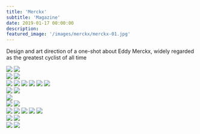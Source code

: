 ```yaml
---
title: 'Merckx'
subtitle: 'Magazine'
date: 2019-01-17 00:00:00
description:
featured_image: '/images/merckx/merckx-01.jpg'
---
```


Design and art direction of a one-shot about Eddy Merckx, widely regarded as the greatest cyclist of all time

<img src="/images/merckx/merckx-02.jpg">

<img src="/images/merckx/merckx-04.jpg">

<div class="gallery" data-columns="2">
	<img src="/images/merckx/merckx-05.jpg">
	<img src="/images/merckx/merckx-06.jpg">
</div>

<div class="gallery" data-columns="1">
	<img src="/images/merckx/merckx-11.jpg">
	<img src="/images/merckx/merckx-12.jpg">
    <img src="/images/merckx/merckx-13.jpg">
	<img src="/images/merckx/merckx-14.jpg">
    <img src="/images/merckx/merckx-15.jpg">
	<img src="/images/merckx/merckx-16.jpg">
</div>

<img src="/images/merckx/merckx-07.jpg">

<img src="/images/merckx/merckx-08.jpg">

<div class="bleed"><img src="/images/merckx/merckx-01.jpg"></div>

<img src="/images/merckx/merckx-09.jpg">

<img src="/images/merckx/merckx-10.jpg">

<div class="gallery" data-columns="1">
	<img src="/images/merckx/merckx-17.jpg">
	<img src="/images/merckx/merckx-18.jpg">
    <img src="/images/merckx/merckx-19.jpg">
	<img src="/images/merckx/merckx-20.jpg">
    <img src="/images/merckx/merckx-21.jpg">
</div>

<div class="gallery" data-columns="2">
	<img src="/images/merckx/merckx-22.jpg">
	<img src="/images/merckx/merckx-23.jpg">
</div>

<img src="/images/merckx/merckx-24.jpg">

<img src="/images/merckx/merckx-03.jpg">